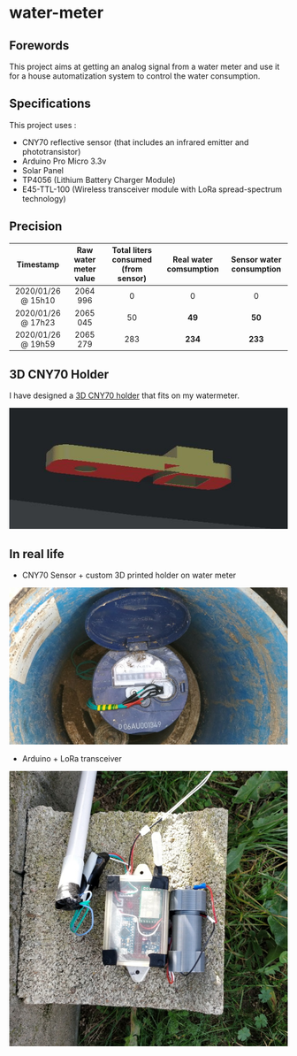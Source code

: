 # water-meter

## Forewords

This project aims at getting an analog signal from a water meter and use it for a house automatization system to control the water consumption.

## Specifications

This project uses :

* CNY70 reflective sensor (that includes an infrared emitter and phototransistor)
* Arduino Pro Micro 3.3v
* Solar Panel
* TP4056 (Lithium Battery Charger Module)
* E45-TTL-100 (Wireless transceiver module with LoRa spread-spectrum technology)

## Precision

| Timestamp | Raw water meter value | Total liters consumed (from sensor) |  Real water comsumption |  Sensor water  consumption |
|:------------------:|:---------------------:|:-----------------------------------:|:-----------------------:|:--------------------------:|
| 2020/01/26 @ 15h10 | 2064 996 | 0 | 0 | 0 |
| 2020/01/26 @ 17h23 | 2065 045 | 50 | __49__ | __50__ |
| 2020/01/26 @ 19h59 | 2065 279 | 283 | __234__ | __233__ |

## 3D CNY70 Holder

I have designed a [3D CNY70 holder](model3d/watermeter_cny70_holder.stl) that fits on my watermeter.

![3D CNY70 holder](images/watermeter_cny70_holder.jpg)

## In real life

* CNY70 Sensor + custom 3D printed holder on water meter

![CNY70 sensor](images/watermeter_cny70.jpg)

* Arduino + LoRa transceiver 

![CNY70 sensor](images/watermeter_sensor.jpg)

